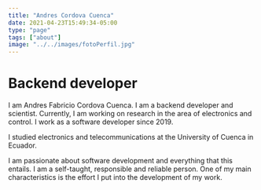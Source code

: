 ```yaml
---
title: "Andres Cordova Cuenca"
date: 2021-04-23T15:49:34-05:00
type: "page"
tags: ["about"]
image: "../../images/fotoPerfil.jpg"
---
```


# Backend developer
<!-- ![Mi imagen](../../images/fotoPerfil.jpg) -->

I am Andres Fabricio Cordova Cuenca. I am a backend developer and scientist. Currently, I am working on research in the area of electronics and control. I work as a software developer since 2019.

I studied electronics and telecommunications at the University of Cuenca in Ecuador.

I am passionate about software development and everything that this entails. I am a self-taught, responsible and reliable person. One of my main characteristics is the effort I put into the development of my work.